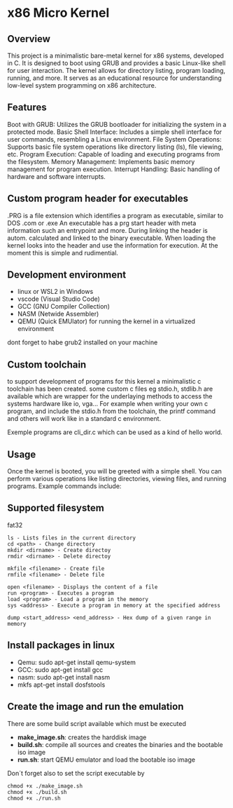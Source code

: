 # x86 Micro Kernel

## Overview

This project is a minimalistic bare-metal kernel for x86 systems, developed in C. It is designed to boot using GRUB and provides a basic Linux-like shell for user interaction. The kernel allows for directory listing, program loading, running, and more. It serves as an educational resource for understanding low-level system programming on x86 architecture.

## Features

Boot with GRUB: Utilizes the GRUB bootloader for initializing the system in a protected mode.
Basic Shell Interface: Includes a simple shell interface for user commands, resembling a Linux environment.
File System Operations: Supports basic file system operations like directory listing (ls), file viewing, etc.
Program Execution: Capable of loading and executing programs from the filesystem.
Memory Management: Implements basic memory management for program execution.
Interrupt Handling: Basic handling of hardware and software interrupts.

## Custom program header for executables

.PRG is a file extension which identifies a program as executable, similar to DOS .com or .exe
An executable has a prg start header with meta information such an entrypoint and more.
During linking the header is autom. calculated and linked to the binary executable.
When loading the kernel looks into the header and use the information for execution.
At the moment this is simple and rudimential.

## Development environment
- linux or WSL2 in Windows
- vscode (Visual Studio Code)
- GCC (GNU Compiler Collection)
- NASM (Netwide Assembler)
- QEMU (Quick EMUlator) for running the kernel in a virtualized environment

dont forget to habe grub2 installed on your machine

## Custom toolchain

to support development of programs for this kernel a minimalistic c toolchain has been created.
some custom c files eg stdio.h, stdlib.h are available which are wrapper for the underlaying 
methods to access the systems hardware like io, vga...
For example when writing your own c program, and include the stdio.h from the toolchain,
the printf command and others will work like in a standard c environment.

Exemple programs are cli_dir.c which can be used as a kind of hello world.

## Usage

Once the kernel is booted, you will be greeted with a simple shell. You can perform various operations like listing directories, viewing files, and running programs. Example commands include:

## Supported filesystem

fat32
```code
ls - Lists files in the current directory
cd <path> - Change directory
mkdir <dirname> - Create directoy
rmdir <dirname> - Delete directoy

mkfile <filename> - Create file
rmfile <filename> - Delete file

open <filename> - Displays the content of a file
run <program> - Executes a program
load <program> - Load a program in the memory
sys <address> - Execute a program in memory at the specified address

dump <start_address> <end_address> - Hex dump of a given range in memory
```

## Install packages in linux

- Qemu:
  sudo apt-get install qemu-system
- GCC:
  sudo apt-get install gcc
- nasm:
  sudo apt-get install nasm
- mkfs
  apt-get install dosfstools

## Create the image and run the emulation

There are some build script available which must be executed
- **make_image.sh**: creates the harddisk image
- **build.sh**: compile all sources and creates the binaries and the bootable iso image
- **run.sh**: start QEMU emulator and load the bootable iso image

Don´t forget also to set the script executable by
```code
chmod +x ./make_image.sh
chmod +x ./build.sh
chmod +x ./run.sh
```

